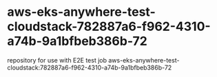 # aws-eks-anywhere-test-cloudstack-782887a6-f962-4310-a74b-9a1bfbeb386b-72
repository for use with E2E test job aws-eks-anywhere-test-cloudstack:782887a6-f962-4310-a74b-9a1bfbeb386b-72
